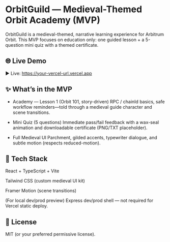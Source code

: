 # OrbitGuild — Medieval-Themed Orbit Academy (MVP)
OrbitGuild is a medieval-themed, narrative learning experience for Arbitrum Orbit.
This MVP focuses on education only: one guided lesson + a 5-question mini quiz with a themed certificate.

## 🌐 Live Demo
▶︎ Live: https://your-vercel-url.vercel.app

## ✨ What’s in the MVP

- Academy — Lesson 1 (Orbit 101, story-driven)
RPC / chainId basics, safe workflow reminders—told through a medieval guide character and scene transitions.

- Mini Quiz (5 questions)
Immediate pass/fail feedback with a wax-seal animation and downloadable certificate (PNG/TXT placeholder).

- Full Medieval UI
Parchment, gilded accents, typewriter dialogue, and subtle motion (respects reduced-motion).

## 🧱 Tech Stack

React + TypeScript + Vite

Tailwind CSS (custom medieval UI kit)

Framer Motion (scene transitions)

(For local dev/prod preview) Express dev/prod shell — not required for Vercel static deploy.

## 📄 License

MIT (or your preferred permissive license).
